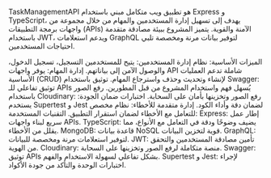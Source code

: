 
TaskManagementAPI 
هو تطبيق ويب متكامل مبني باستخدام Express و TypeScript، يهدف إلى تسهيل إدارة المستخدمين والمهام من خلال مجموعة من واجهات برمجة التطبيقات (APIs) الآمنة والقوية. يتميز المشروع ببيئة مصادقة متقدمة باستخدام JWT، ويدعم استعلامات GraphQL لتوفير بيانات مرنة ومخصصة تلبي احتياجات المستخدمين.

الميزات الأساسية:
نظام إدارة المستخدمين: يتيح للمستخدمين التسجيل، تسجيل الدخول، والوصول الآمن إلى بياناتهم.
إدارة المهام: يوفر واجهات API شاملة تدعم العمليات الأساسية (CRUD) لإنشاء وتحديث وحذف واسترجاع المهام.
توثيق باستخدام Swagger: توثيق تفاعلي للـ APIs يُسهل فهم واستخدام المشروع من قبل المطورين.
رفع الصور باستخدام Cloudinary: رفع الصور وتخزينها بأمان على السحابة.
اختبارات ضمان الجودة: يستخدم Supertest و Jest لضمان دقة وأداء الكود.
إدارة متقدمة للأخطاء: نظام مخصص للتعامل مع الأخطاء لضمان استقرار التطبيق.
التقنيات المستخدمة:
Express: إطار عمل سريع لبناء واجهات APIs.
TypeScript: يضيف وضوحًا ودقة في التعامل مع الأنواع، مما يقلل من الأخطاء.
MongoDB: قاعدة بيانات NoSQL قوية لتخزين البيانات.
GraphQL: لتوفير استعلامات مرنة ومخصصة للبيانات.
JWT: تأمين مصادقة المستخدمين والتحقق من الهوية.
Cloudinary: منصة متكاملة لرفع الصور وتخزينها على السحابة.
Swagger: توثيق APIs بشكل تفاعلي لسهولة الاستخدام والفهم.
Supertest و Jest: لإجراء اختبارات الوحدة والتأكد من جودة الأكواد.
